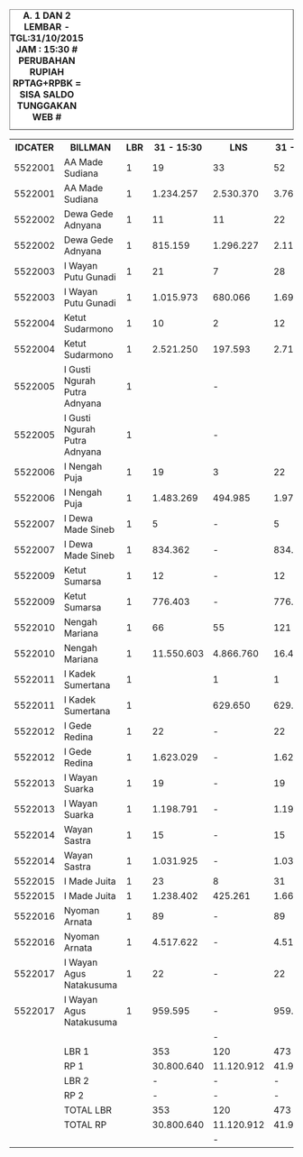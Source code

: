 
<HTML>
<HEAD>
<META HTTP-EQUIV="Content-Type" CONTENT="text/html;charset=windows-1252">
<TITLE>MONITOR LEMBAR BILLMAN OKTOBER 2015 - RAYON BANGLI</TITLE>

</HEAD>
<BODY>
<TABLE BORDER=1 BGCOLOR=#ffffff CELLSPACING=0><FONT FACE="Segoe UI" COLOR=#000000><CAPTION><B>A. 1 DAN 2 LEMBAR  - TGL:31/10/2015 JAM : 15:30 # PERUBAHAN RUPIAH RPTAG+RPBK = SISA SALDO TUNGGAKAN WEB #</B></CAPTION></FONT>


<table><tbody><tr><th> IDCATER </th><th> BILLMAN </th><th> LBR </th><th> 31 - 15:30 </th><th> LNS </th><th>31 - 11:55</th><th> LNS </th><th> 31 - 04:50 </th><th> LNS </th><th>30 - 21:20</th><th> LNS </th><th> 30 / 15.49 </th><th> LNS </th><th> 30 / 05.15 </th><th> LNS </th><th> 29 / 20.05 </th><th> LNS </th><th> 29 / 04.10 </th><th> LNS </th><th> 28 / 21.15 </th><th> LNS </th><th> 28 / 06.27 </th><th> LNS </th><th> 27 / 17.54 </th><th> LNS </th><th> 27 / 03.47 </th><th> LNS </th><th> 26 / 17.17 </th><th> LNS </th><th> 26 / 06.30 </th><th> LNS </th><th> 25 / 18.10 </th><th> LNS </th><th> 25 / 06.23 </th><th> 24 </th><th> 23 </th><th> 22 </th><th> </th><th> 20 </th><th> </th></tr><tr><td> 5522001 </td><td> AA Made Sudiana </td><td> 1 </td><td> 19 </td><td> 33 </td><td>52</td><td> 5 </td><td> 57 </td><td> - </td><td>57</td><td> 37 </td><td>94</td><td> 19 </td><td>113</td><td> - </td><td> 113 </td><td> 18 </td><td> 131 </td><td> - </td><td> 131 </td><td> 11 </td><td> 142 </td><td> - </td><td> 142 </td><td> 11 </td><td> 153 </td><td> 4 </td><td> 157 </td><td> 35 </td><td> 192 </td><td> 1 </td><td> 193 </td><td> 11 </td><td> 204 </td><td> 205 </td><td> 220 </td><td> 242 </td><td> </td><td> 313 </td><td> </td></tr><tr><td> 5522001 </td><td> AA Made Sudiana </td><td> 1 </td><td> 1.234.257 </td><td> 2.530.370 </td><td> 3.764.627 </td><td> 297.143 </td><td> 4.061.770 </td><td> - </td><td> 4.061.770 </td><td> 3.119.329 </td><td> 7.181.099 </td><td> 2.146.471 </td><td> 9.327.570 </td><td> - </td><td> 9.327.570 </td><td> 1.448.121 </td><td> 10.775.691 </td><td> - </td><td> 10.775.691 </td><td> 1.200.191 </td><td> 11.975.882 </td><td> </td><td> 11.521.882 </td><td> 1.153.694 </td><td> 12.675.576 </td><td> 291.644 </td><td> 12.967.220 </td><td> 2.642.171 </td><td> 15.609.391 </td><td> 47.608 </td><td> 15.656.999 </td><td> 798.703 </td><td> 16.455.702 </td><td> 16.593.697 </td><td> 18.011.217 </td><td> 19.782.818 </td><td> </td><td> 27.092.172 </td><td> </td></tr><tr><td> 5522002 </td><td> Dewa Gede Adnyana </td><td> 1 </td><td> 11 </td><td> 11 </td><td>22</td><td> 2 </td><td> 24 </td><td> - </td><td>24</td><td> 1 </td><td>25</td><td> 17 </td><td>42</td><td> - </td><td> 42 </td><td> 3 </td><td> 45 </td><td> - </td><td> 45 </td><td> 3 </td><td> 48 </td><td> 14 </td><td> 62 </td><td> 6 </td><td> 68 </td><td> - </td><td> 68 </td><td> 8 </td><td> 76 </td><td> - </td><td> 76 </td><td> 1 </td><td> 77 </td><td> 77 </td><td> 180 </td><td> 190 </td><td> </td><td> 212 </td><td> </td></tr><tr><td> 5522002 </td><td> Dewa Gede Adnyana </td><td> 1 </td><td> 815.159 </td><td> 1.296.227 </td><td> 2.111.386 </td><td> 258.278 </td><td> 2.369.664 </td><td> - </td><td> 2.369.664 </td><td> 34.235 </td><td> 2.403.899 </td><td> 1.274.704 </td><td> 3.678.603 </td><td> - </td><td> 3.678.603 </td><td> 126.156 </td><td> 3.804.759 </td><td> - </td><td> 3.804.759 </td><td> 170.871 </td><td> 3.975.630 </td><td> </td><td> 4.242.829 </td><td> 702.748 </td><td> 4.945.577 </td><td> - </td><td> 4.945.577 </td><td> 403.452 </td><td> 5.349.029 </td><td> - </td><td> 5.349.029 </td><td> 33.022 </td><td> 5.382.051 </td><td> 5.382.051 </td><td> 9.947.883 </td><td> 10.540.972 </td><td> </td><td> 11.702.531 </td><td> </td></tr><tr><td> 5522003 </td><td> I Wayan Putu Gunadi </td><td> 1 </td><td> 21 </td><td> 7 </td><td>28</td><td> 7 </td><td> 35 </td><td> - </td><td>35</td><td> - </td><td>35</td><td> 14 </td><td>49</td><td> - </td><td> 49 </td><td> 7 </td><td> 56 </td><td> - </td><td> 56 </td><td> 18 </td><td> 74 </td><td> - </td><td> 74 </td><td> 13 </td><td> 87 </td><td> 2 </td><td> 89 </td><td> 50 </td><td> 139 </td><td> 1 </td><td> 140 </td><td> 2 </td><td> 142 </td><td> 143 </td><td> 150 </td><td> 161 </td><td> </td><td> 272 </td><td> </td></tr><tr><td> 5522003 </td><td> I Wayan Putu Gunadi </td><td> 1 </td><td> 1.015.973 </td><td> 680.066 </td><td> 1.696.039 </td><td> 738.245 </td><td> 2.434.284 </td><td> - </td><td> 2.434.284 </td><td> - </td><td> 2.434.284 </td><td> 930.476 </td><td> 3.364.760 </td><td> - </td><td> 3.364.760 </td><td> 817.314 </td><td> 4.182.074 </td><td> - </td><td> 4.182.074 </td><td> 1.336.451 </td><td> 5.518.525 </td><td> </td><td> 5.280.525 </td><td> 1.018.070 </td><td> 6.298.595 </td><td> 142.588 </td><td> 6.441.183 </td><td> 3.830.245 </td><td> 10.271.428 </td><td> 119.482 </td><td> 10.390.910 </td><td> 70.410 </td><td> 10.461.320 </td><td> 10.483.034 </td><td> 10.789.489 </td><td> 11.684.143 </td><td> </td><td> 18.535.172 </td><td> </td></tr><tr><td> 5522004 </td><td> Ketut Sudarmono </td><td> 1 </td><td> 10 </td><td> 2 </td><td>12</td><td> 5 </td><td> 17 </td><td> - </td><td>17</td><td> - </td><td>17</td><td> 3 </td><td>20</td><td> - </td><td> 20 </td><td> 1 </td><td> 21 </td><td> - </td><td> 21 </td><td> 2 </td><td> 23 </td><td> - </td><td> 23 </td><td> 1 </td><td> 24 </td><td> - </td><td> 24 </td><td> 5 </td><td> 29 </td><td> 1 </td><td> 30 </td><td> - </td><td> 30 </td><td> 31 </td><td> 32 </td><td> 37 </td><td> </td><td> 66 </td><td> </td></tr><tr><td> 5522004 </td><td> Ketut Sudarmono </td><td> 1 </td><td> 2.521.250 </td><td> 197.593 </td><td> 2.718.843 </td><td> 956.691 </td><td> 3.675.534 </td><td> - </td><td> 3.675.534 </td><td> - </td><td> 3.675.534 </td><td> 34.759 </td><td> 3.710.293 </td><td> - </td><td> 3.710.293 </td><td> 43.326 </td><td> 3.753.619 </td><td> - </td><td> 3.753.619 </td><td> 243.876 </td><td> 3.997.495 </td><td> </td><td> 3.843.495 </td><td> 66.121 </td><td> 3.909.616 </td><td> - </td><td> 3.909.616 </td><td> 294.652 </td><td> 4.204.268 </td><td> 76.263 </td><td> 4.280.531 </td><td> - </td><td> 4.280.531 </td><td> 4.326.302 </td><td> 4.334.536 </td><td> 4.574.040 </td><td> </td><td> 6.263.604 </td><td> </td></tr><tr><td> 5522005 </td><td> I Gusti Ngurah Putra Adnyana </td><td> 1 </td><td> </td><td> - </td><td> </td><td> - </td><td> </td><td> - </td><td> </td><td> - </td><td> </td><td> - </td><td> </td><td> - </td><td> </td><td> - </td><td> </td><td> - </td><td> </td><td> 24 </td><td> 24 </td><td> 23 </td><td> 47 </td><td> 3 </td><td> 50 </td><td> - </td><td> 50 </td><td> 12 </td><td> 62 </td><td> 30 </td><td> 92 </td><td> 1 </td><td> 93 </td><td> 105 </td><td> 113 </td><td> 148 </td><td> </td><td> 260 </td><td> </td></tr><tr><td> 5522005 </td><td> I Gusti Ngurah Putra Adnyana </td><td> 1 </td><td> </td><td> - </td><td> </td><td> - </td><td> </td><td> - </td><td> </td><td> - </td><td> </td><td> - </td><td> </td><td> - </td><td> </td><td> - </td><td> </td><td> - </td><td> </td><td> 1.324.324 </td><td> 1.324.324 </td><td> </td><td> 2.947.278 </td><td> 375.354 </td><td> 3.322.632 </td><td> - </td><td> 3.322.632 </td><td> 685.309 </td><td> 4.007.941 </td><td> 2.755.235 </td><td> 6.763.176 </td><td> 37.604 </td><td> 6.800.780 </td><td> 7.344.800 </td><td> 7.766.498 </td><td> 9.721.239 </td><td> </td><td> 16.682.415 </td><td> </td></tr><tr><td> 5522006 </td><td> I Nengah Puja </td><td> 1 </td><td> 19 </td><td> 3 </td><td>22</td><td> 11 </td><td> 33 </td><td> 1 </td><td>34</td><td> 16 </td><td>50</td><td> 3 </td><td>53</td><td> - </td><td> 53 </td><td> 11 </td><td> 64 </td><td> - </td><td> 64 </td><td> 7 </td><td> 71 </td><td> - </td><td> 71 </td><td> 29 </td><td> 100 </td><td> - </td><td> 100 </td><td> 26 </td><td> 126 </td><td> 1 </td><td> 127 </td><td> - </td><td> 127 </td><td> 127 </td><td> 136 </td><td> 145 </td><td> </td><td> 196 </td><td> </td></tr><tr><td> 5522006 </td><td> I Nengah Puja </td><td> 1 </td><td> 1.483.269 </td><td> 494.985 </td><td> 1.978.254 </td><td> 965.448 </td><td> 2.943.702 </td><td> 8.445 </td><td> 2.952.147 </td><td> 949.466 </td><td> 3.901.613 </td><td> 691.100 </td><td> 4.592.713 </td><td> - </td><td> 4.592.713 </td><td> 771.981 </td><td> 5.364.694 </td><td> - </td><td> 5.364.694 </td><td> 2.170.722 </td><td> 7.535.416 </td><td> </td><td> 7.303.416 </td><td> 1.175.616 </td><td> 8.479.032 </td><td> - </td><td> 8.479.032 </td><td> 1.251.138 </td><td> 9.730.170 </td><td> 11.022 </td><td> 9.741.192 </td><td> - </td><td> 9.741.192 </td><td> 9.741.192 </td><td> 10.064.280 </td><td> 10.500.932 </td><td> </td><td> 15.695.104 </td><td> </td></tr><tr><td> 5522007 </td><td> I Dewa Made Sineb </td><td> 1 </td><td> 5 </td><td> - </td><td>5</td><td> 2 </td><td> 7 </td><td> - </td><td>7</td><td> - </td><td>7</td><td> 65 </td><td>72</td><td> - </td><td> 72 </td><td> 2 </td><td> 74 </td><td> - </td><td> 74 </td><td> 4 </td><td> 78 </td><td> - </td><td> 78 </td><td> 4 </td><td> 82 </td><td> 4 </td><td> 86 </td><td> 4 </td><td> 90 </td><td> 2 </td><td> 92 </td><td> 1 </td><td> 93 </td><td> 94 </td><td> 112 </td><td> 128 </td><td> </td><td> 178 </td><td> </td></tr><tr><td> 5522007 </td><td> I Dewa Made Sineb </td><td> 1 </td><td> 834.362 </td><td> - </td><td> 834.362 </td><td> 97.746 </td><td> 932.108 </td><td> - </td><td> 932.108 </td><td> - </td><td> 932.108 </td><td> 4.991.993 </td><td> 5.924.101 </td><td> - </td><td> 5.924.101 </td><td> 91.509 </td><td> 6.015.610 </td><td> - </td><td> 6.015.610 </td><td> 158.096 </td><td> 6.173.706 </td><td> </td><td> 5.929.706 </td><td> 258.448 </td><td> 6.188.154 </td><td> 185.631 </td><td> 6.373.785 </td><td> 312.331 </td><td> 6.686.116 </td><td> 68.129 </td><td> 6.754.245 </td><td> 54.483 </td><td> 6.808.728 </td><td> 6.981.243 </td><td> 8.036.279 </td><td> 8.603.946 </td><td> </td><td> 18.005.728 </td><td> </td></tr><tr><td> 5522009 </td><td> Ketut Sumarsa </td><td> 1 </td><td> 12 </td><td> - </td><td>12</td><td> 3 </td><td> 15 </td><td> - </td><td>15</td><td> 2 </td><td>17</td><td> 2 </td><td>19</td><td> - </td><td> 19 </td><td> - </td><td> 19 </td><td> - </td><td> 19 </td><td> 2 </td><td> 21 </td><td> 12 </td><td> 33 </td><td> 2 </td><td> 35 </td><td> 1 </td><td> 36 </td><td> 14 </td><td> 50 </td><td> 12 </td><td> 62 </td><td> - </td><td> 62 </td><td> 62 </td><td> 67 </td><td> 74 </td><td> </td><td> 106 </td><td> </td></tr><tr><td> 5522009 </td><td> Ketut Sumarsa </td><td> 1 </td><td> 776.403 </td><td> - </td><td> 776.403 </td><td> 139.356 </td><td> 915.759 </td><td> - </td><td> 915.759 </td><td> 130.278 </td><td> 1.046.037 </td><td> 129.162 </td><td> 1.175.199 </td><td> - </td><td> 1.175.199 </td><td> - </td><td> 1.175.199 </td><td> - </td><td> 1.175.199 </td><td> 226.996 </td><td> 1.402.195 </td><td> </td><td> 2.095.404 </td><td> 59.070 </td><td> 2.154.474 </td><td> 243.901 </td><td> 2.398.375 </td><td> 1.053.238 </td><td> 3.451.613 </td><td> 504.790 </td><td> 3.956.403 </td><td> - </td><td> 3.956.403 </td><td> 3.956.403 </td><td> 4.247.145 </td><td> 4.666.030 </td><td> </td><td> 6.300.045 </td><td> </td></tr><tr><td> 5522010 </td><td> Nengah Mariana </td><td> 1 </td><td> 66 </td><td> 55 </td><td>121</td><td> 2 </td><td> 123 </td><td> - </td><td>123</td><td> 3 </td><td>126</td><td> 6 </td><td>132</td><td> - </td><td> 132 </td><td> 48 </td><td> 180 </td><td> - </td><td> 180 </td><td> 12 </td><td> 192 </td><td> - </td><td> 192 </td><td> 8 </td><td> 200 </td><td> 2 </td><td> 202 </td><td> 21 </td><td> 223 </td><td> - </td><td> 223 </td><td> 5 </td><td> 228 </td><td> 230 </td><td> 240 </td><td> 264 </td><td> </td><td> 355 </td><td> </td></tr><tr><td> 5522010 </td><td> Nengah Mariana </td><td> 1 </td><td> 11.550.603 </td><td> 4.866.760 </td><td> 16.417.363 </td><td> 416.966 </td><td> 16.834.329 </td><td> - </td><td> 16.834.329 </td><td> 1.518.936 </td><td> 18.353.265 </td><td> 1.894.571 </td><td> 20.247.836 </td><td> - </td><td> 20.247.836 </td><td> 3.962.637 </td><td> 24.210.473 </td><td> - </td><td> 24.210.473 </td><td> 2.944.746 </td><td> 27.155.219 </td><td> </td><td> 25.966.083 </td><td> 2.157.809 </td><td> 28.123.892 </td><td> 70.752 </td><td> 28.194.644 </td><td> 1.548.189 </td><td> 29.742.833 </td><td> - </td><td> 29.742.833 </td><td> 376.190 </td><td> 30.119.023 </td><td> 30.348.627 </td><td> 31.506.629 </td><td> 36.804.373 </td><td> </td><td> 46.449.056 </td><td> </td></tr><tr><td> 5522011 </td><td> I Kadek Sumertana </td><td> 1 </td><td> </td><td> 1 </td><td>1</td><td> - </td><td> 1 </td><td> - </td><td>1</td><td> - </td><td>1</td><td> - </td><td>1</td><td> - </td><td> 1 </td><td> 12 </td><td> 13 </td><td> - </td><td> 13 </td><td> 2 </td><td> 15 </td><td> - </td><td> 15 </td><td> 5 </td><td> 20 </td><td> 1 </td><td> 21 </td><td> 1 </td><td> 22 </td><td> 1 </td><td> 23 </td><td> 1 </td><td> 24 </td><td> 27 </td><td> 28 </td><td> 35 </td><td> </td><td> 56 </td><td> </td></tr><tr><td> 5522011 </td><td> I Kadek Sumertana </td><td> 1 </td><td> </td><td> 629.650 </td><td> 629.650 </td><td> - </td><td> 629.650 </td><td> - </td><td> 629.650 </td><td> - </td><td> 629.650 </td><td> - </td><td> 629.650 </td><td> - </td><td> 629.650 </td><td> 876.191 </td><td> 1.505.841 </td><td> - </td><td> 1.505.841 </td><td> 452.519 </td><td> 1.958.360 </td><td> </td><td> 1.904.360 </td><td> 603.831 </td><td> 2.508.191 </td><td> 77.334 </td><td> 2.585.525 </td><td> 182.644 </td><td> 2.768.169 </td><td> 76.131 </td><td> 2.844.300 </td><td> 176.110 </td><td> 3.020.410 </td><td> 3.194.805 </td><td> 3.279.984 </td><td> 4.312.240 </td><td> </td><td> 6.663.810 </td><td> </td></tr><tr><td> 5522012 </td><td> I Gede Redina </td><td> 1 </td><td> 22 </td><td> - </td><td>22</td><td> 14 </td><td> 36 </td><td> - </td><td>36</td><td> - </td><td>36</td><td> 20 </td><td>56</td><td> - </td><td> 56 </td><td> - </td><td> 56 </td><td> - </td><td> 56 </td><td> - </td><td> 56 </td><td> - </td><td> 56 </td><td> - </td><td> 56 </td><td> - </td><td> 56 </td><td> - </td><td> 56 </td><td> - </td><td> 56 </td><td> 1 </td><td> 57 </td><td> 57 </td><td> 59 </td><td> 65 </td><td> </td><td> 97 </td><td> </td></tr><tr><td> 5522012 </td><td> I Gede Redina </td><td> 1 </td><td> 1.623.029 </td><td> - </td><td> 1.623.029 </td><td> 887.008 </td><td> 2.510.037 </td><td> - </td><td> 2.510.037 </td><td> - </td><td> 2.510.037 </td><td> 1.030.986 </td><td> 3.541.023 </td><td> - </td><td> 3.541.023 </td><td> - </td><td> 3.541.023 </td><td> - </td><td> 3.541.023 </td><td> - </td><td> 3.541.023 </td><td> </td><td> 3.363.023 </td><td> - </td><td> 3.363.023 </td><td> - </td><td> 3.363.023 </td><td> - </td><td> 3.363.023 </td><td> - </td><td> 3.363.023 </td><td> 17.358 </td><td> 3.380.381 </td><td> 3.380.381 </td><td> 4.180.704 </td><td> 4.740.363 </td><td> </td><td> 6.761.482 </td><td> </td></tr><tr><td> 5522013 </td><td> I Wayan Suarka </td><td> 1 </td><td> 19 </td><td> - </td><td>19</td><td> - </td><td> 19 </td><td> - </td><td>19</td><td> - </td><td>19</td><td> 1 </td><td>20</td><td> - </td><td> 20 </td><td> 27 </td><td> 47 </td><td> - </td><td> 47 </td><td> - </td><td> 47 </td><td> 1 </td><td> 48 </td><td> 4 </td><td> 52 </td><td> - </td><td> 52 </td><td> 2 </td><td> 54 </td><td> - </td><td> 54 </td><td> 4 </td><td> 58 </td><td> 60 </td><td> 60 </td><td> 65 </td><td> </td><td> 77 </td><td> </td></tr><tr><td> 5522013 </td><td> I Wayan Suarka </td><td> 1 </td><td> 1.198.791 </td><td> - </td><td> 1.198.791 </td><td> - </td><td> 1.198.791 </td><td> - </td><td> 1.198.791 </td><td> - </td><td> 1.198.791 </td><td> 9.629.050 </td><td> 10.827.841 </td><td> - </td><td> 10.827.841 </td><td> 1.214.749 </td><td> 12.042.590 </td><td> - </td><td> 12.042.590 </td><td> - </td><td> 12.042.590 </td><td> </td><td> 11.672.348 </td><td> 602.653 </td><td> 12.275.001 </td><td> - </td><td> 12.275.001 </td><td> 128.568 </td><td> 12.403.569 </td><td> - </td><td> 12.403.569 </td><td> 332.481 </td><td> 12.736.050 </td><td> 12.868.634 </td><td> 12.868.634 </td><td> 13.009.181 </td><td> </td><td> 22.845.349 </td><td> </td></tr><tr><td> 5522014 </td><td> Wayan Sastra </td><td> 1 </td><td> 15 </td><td> - </td><td>15</td><td> - </td><td> 15 </td><td> - </td><td>15</td><td> 27 </td><td>42</td><td> 13 </td><td>55</td><td> - </td><td> 55 </td><td> 4 </td><td> 59 </td><td> - </td><td> 59 </td><td> 4 </td><td> 63 </td><td> 10 </td><td> 73 </td><td> 7 </td><td> 80 </td><td> - </td><td> 80 </td><td> 7 </td><td> 87 </td><td> 1 </td><td> 88 </td><td> 3 </td><td> 91 </td><td> 91 </td><td> 96 </td><td> 182 </td><td> </td><td> 231 </td><td> </td></tr><tr><td> 5522014 </td><td> Wayan Sastra </td><td> 1 </td><td> 1.031.925 </td><td> - </td><td> 1.031.925 </td><td> - </td><td> 1.031.925 </td><td> - </td><td> 1.031.925 </td><td> 1.878.103 </td><td> 2.910.028 </td><td> 1.152.941 </td><td> 4.062.969 </td><td> - </td><td> 4.062.969 </td><td> 144.380 </td><td> 4.207.349 </td><td> - </td><td> 4.207.349 </td><td> 152.341 </td><td> 4.359.690 </td><td> </td><td> 4.661.467 </td><td> 301.192 </td><td> 4.962.659 </td><td> - </td><td> 4.962.659 </td><td> 274.495 </td><td> 5.237.154 </td><td> 66.462 </td><td> 5.303.616 </td><td> 362.578 </td><td> 5.666.194 </td><td> 5.666.194 </td><td> 5.893.620 </td><td> 9.650.016 </td><td> </td><td> 12.209.906 </td><td> </td></tr><tr><td> 5522015 </td><td> I Made Juita </td><td> 1 </td><td> 23 </td><td> 8 </td><td>31</td><td> - </td><td> 31 </td><td> - </td><td>31</td><td> 13 </td><td>44</td><td> 8 </td><td>52</td><td> - </td><td> 52 </td><td> 29 </td><td> 81 </td><td> - </td><td> 81 </td><td> 5 </td><td> 86 </td><td> - </td><td> 86 </td><td> 11 </td><td> 97 </td><td> - </td><td> 97 </td><td> 9 </td><td> 106 </td><td> - </td><td> 106 </td><td> 1 </td><td> 107 </td><td> 107 </td><td> 115 </td><td> 139 </td><td> </td><td> 176 </td><td> </td></tr><tr><td> 5522015 </td><td> I Made Juita </td><td> 1 </td><td> 1.238.402 </td><td> 425.261 </td><td> 1.663.663 </td><td> - </td><td> 1.663.663 </td><td> - </td><td> 1.663.663 </td><td> 725.299 </td><td> 2.388.962 </td><td> 408.337 </td><td> 2.797.299 </td><td> - </td><td> 2.797.299 </td><td> 3.428.664 </td><td> 6.225.963 </td><td> - </td><td> 6.225.963 </td><td> 251.269 </td><td> 6.477.232 </td><td> </td><td> 6.173.232 </td><td> 723.339 </td><td> 6.896.571 </td><td> - </td><td> 6.896.571 </td><td> 239.100 </td><td> 7.135.671 </td><td> - </td><td> 7.135.671 </td><td> 6.189 </td><td> 7.141.860 </td><td> 7.141.860 </td><td> 7.389.684 </td><td> 8.599.759 </td><td> </td><td> 10.831.923 </td><td> </td></tr><tr><td> 5522016 </td><td> Nyoman Arnata </td><td> 1 </td><td> 89 </td><td> - </td><td>89</td><td> 19 </td><td> 108 </td><td> - </td><td>108</td><td> 3 </td><td>111</td><td> 6 </td><td>117</td><td> - </td><td> 117 </td><td> 18 </td><td> 135 </td><td> - </td><td> 135 </td><td> 2 </td><td> 137 </td><td> - </td><td> 137 </td><td> 8 </td><td> 145 </td><td> - </td><td> 145 </td><td> 3 </td><td> 148 </td><td> 1 </td><td> 149 </td><td> - </td><td> 149 </td><td> 150 </td><td> 155 </td><td> 162 </td><td> </td><td> 217 </td><td> </td></tr><tr><td> 5522016 </td><td> Nyoman Arnata </td><td> 1 </td><td> 4.517.622 </td><td> - </td><td> 4.517.622 </td><td> 1.501.790 </td><td> 6.019.412 </td><td> - </td><td> 6.019.412 </td><td> 2.135.817 </td><td> 8.155.229 </td><td> 430.166 </td><td> 8.585.395 </td><td> - </td><td> 8.585.395 </td><td> 525.366 </td><td> 9.110.761 </td><td> - </td><td> 9.110.761 </td><td> 209.028 </td><td> 9.319.789 </td><td> </td><td> 8.800.789 </td><td> 721.710 </td><td> 9.522.499 </td><td> - </td><td> 9.522.499 </td><td> 89.601 </td><td> 9.612.100 </td><td> 20.526 </td><td> 9.632.626 </td><td> - </td><td> 9.632.626 </td><td> 9.681.664 </td><td> 10.585.490 </td><td> 11.171.020 </td><td> </td><td> 15.340.119 </td><td> </td></tr><tr><td> 5522017 </td><td> I Wayan Agus Natakusuma </td><td> 1 </td><td> 22 </td><td> - </td><td>22</td><td> 36 </td><td> 58 </td><td> - </td><td>58</td><td> - </td><td>58</td><td> 4 </td><td>62</td><td> - </td><td> 62 </td><td> 1 </td><td> 63 </td><td> - </td><td> 63 </td><td> 2 </td><td> 65 </td><td> - </td><td> 65 </td><td> 1 </td><td> 66 </td><td> - </td><td> 66 </td><td> 5 </td><td> 71 </td><td> - </td><td> 71 </td><td> 1 </td><td> 72 </td><td> 73 </td><td> 80 </td><td> 87 </td><td> </td><td> 117 </td><td> </td></tr><tr><td> 5522017 </td><td> I Wayan Agus Natakusuma </td><td> 1 </td><td> 959.595 </td><td> - </td><td> 959.595 </td><td> 2.123.125 </td><td> 3.082.720 </td><td> - </td><td> 3.082.720 </td><td> - </td><td> 3.082.720 </td><td> 219.247 </td><td> 3.301.967 </td><td> - </td><td> 3.301.967 </td><td> 15.210 </td><td> 3.317.177 </td><td> - </td><td> 3.317.177 </td><td> 42.300 </td><td> 3.359.477 </td><td> </td><td> 3.151.477 </td><td> 46.316 </td><td> 3.197.793 </td><td> - </td><td> 3.197.793 </td><td> 246.940 </td><td> 3.444.733 </td><td> - </td><td> 3.444.733 </td><td> 27.808 </td><td> 3.472.541 </td><td> 3.484.355 </td><td> 3.832.825 </td><td> 4.107.343 </td><td> </td><td> 5.105.951 </td><td> </td></tr><tr><td> </td><td> </td><td> </td><td> </td><td> - </td><td> </td><td> - </td><td> </td><td> - </td><td> </td><td> - </td><td> </td><td> - </td><td> </td><td> - </td><td> </td><td> - </td><td> </td><td> - </td><td> </td><td> - </td><td> </td><td> - </td><td> </td><td> - </td><td> </td><td> - </td><td> </td><td> - </td><td> </td><td> - </td><td> </td><td> - </td><td> </td><td> </td><td> </td><td> </td><td> </td><td> </td><td> </td></tr><tr><td> </td><td> LBR 1 </td><td> </td><td> 353 </td><td> 120 </td><td> 473 </td><td> 106 </td><td> 579 </td><td> 1 </td><td> 580 </td><td> 102 </td><td> 682 </td><td> 181 </td><td> 863 </td><td> - </td><td> 863 </td><td> 181 </td><td> 1.044 </td><td> - </td><td> 1.044 </td><td> 98 </td><td> 1.142 </td><td> 60 </td><td> 1.202 </td><td> 113 </td><td> 1.315 </td><td> 14 </td><td> 1.329 </td><td> 202 </td><td> 1.531 </td><td> 51 </td><td> 1.582 </td><td> 32 </td><td> 1.614 </td><td> 1.639 </td><td> 1.843 </td><td> 2.124 </td><td> </td><td> 2.929 </td><td> </td></tr><tr><td> </td><td> RP 1 </td><td> </td><td> 30.800.640 </td><td> 11.120.912 </td><td> 41.921.552 </td><td> 8.381.796 </td><td> 50.303.348 </td><td> 8.445 </td><td> 50.311.793 </td><td> 10.491.463 </td><td> 60.803.256 </td><td> 24.963.963 </td><td> 85.767.219 </td><td> - </td><td> 85.767.219 </td><td> 13.465.604 </td><td> 99.232.823 </td><td> - </td><td> 99.232.823 </td><td> 10.883.730 </td><td> 110.116.553 </td><td> </td><td> 108.857.314 </td><td> 9.965.971 </td><td> 118.823.285 </td><td> 1.011.850 </td><td> 119.835.135 </td><td> 13.182.073 </td><td> 133.017.208 </td><td> 3.745.648 </td><td> 136.762.856 </td><td> 2.292.936 </td><td> 139.055.792 </td><td> 140.575.242 </td><td> 152.734.897 </td><td> 172.468.415 </td><td> </td><td> 246.484.367 </td><td> </td></tr><tr><td> </td><td> LBR 2 </td><td> </td><td> - </td><td> - </td><td> - </td><td> - </td><td> - </td><td> - </td><td> - </td><td> - </td><td> - </td><td> - </td><td> - </td><td> - </td><td> - </td><td> - </td><td> - </td><td> - </td><td> - </td><td> - </td><td> - </td><td> </td><td> - </td><td> - </td><td> - </td><td> - </td><td> - </td><td> - </td><td> - </td><td> - </td><td> - </td><td> - </td><td> - </td><td> - </td><td> - </td><td> - </td><td> </td><td> - </td><td> </td></tr><tr><td> </td><td> RP 2 </td><td> </td><td> - </td><td> - </td><td> - </td><td> - </td><td> - </td><td> - </td><td> - </td><td> - </td><td> - </td><td> - </td><td> - </td><td> - </td><td> - </td><td> - </td><td> - </td><td> - </td><td> - </td><td> - </td><td> - </td><td> - </td><td> - </td><td> - </td><td> - </td><td> - </td><td> - </td><td> - </td><td> - </td><td> - </td><td> - </td><td> - </td><td> - </td><td> - </td><td> - </td><td> - </td><td> </td><td> - </td><td> </td></tr><tr><td> </td><td> TOTAL LBR </td><td> </td><td> 353 </td><td> 120 </td><td> 473 </td><td> 106 </td><td> 579 </td><td> 1 </td><td> 580 </td><td> 102 </td><td> 682 </td><td> 181 </td><td> 863 </td><td> - </td><td> 863 </td><td> 181 </td><td> 1.044 </td><td> - </td><td> 1.044 </td><td> 98 </td><td> 1.142 </td><td> 60 </td><td> 1.202 </td><td> 113 </td><td> 1.315 </td><td> 14 </td><td> 1.329 </td><td> 202 </td><td> 1.531 </td><td> 51 </td><td> 1.582 </td><td> 32 </td><td> 1.614 </td><td> 1.639 </td><td> 1.843 </td><td> 2.124 </td><td> </td><td> 2.929 </td><td> </td></tr><tr><td> </td><td> TOTAL RP </td><td> </td><td> 30.800.640 </td><td> 11.120.912 </td><td> 41.921.552 </td><td> 8.381.796 </td><td> 50.303.348 </td><td> 8.445 </td><td> 50.311.793 </td><td> 10.491.463 </td><td> 60.803.256 </td><td> 24.963.963 </td><td> 85.767.219 </td><td> - </td><td> 85.767.219 </td><td> 13.465.604 </td><td> 99.232.823 </td><td> - </td><td> 99.232.823 </td><td> 10.883.730 </td><td> 110.116.553 </td><td> </td><td> 108.857.314 </td><td> 9.965.971 </td><td> 118.823.285 </td><td> 1.011.850 </td><td> 119.835.135 </td><td> 13.182.073 </td><td> 133.017.208 </td><td> 3.745.648 </td><td> 136.762.856 </td><td> 2.292.936 </td><td> 139.055.792 </td><td> 140.575.242 </td><td> 152.734.897 </td><td> 172.468.415 </td><td> </td><td> 246.484.367 </td><td> </td></tr><tr><td> </td><td> </td><td> </td><td> </td><td> - </td><td> </td><td> - </td><td> </td><td> - </td><td> </td><td> - </td><td> </td><td> - </td><td> </td><td> - </td><td> </td><td> - </td><td> </td><td> - </td><td> </td><td> - </td><td> </td><td> </td><td> </td><td> - </td><td> </td><td> - </td><td> </td><td> - </td><td> </td><td> - </td><td> </td><td> - </td><td> </td><td> </td><td> </td><td> </td><td> </td><td> </td><td> </td></tr></tbody></table>
</TR>
</TBODY>
<TFOOT></TFOOT>
</TABLE>
</BODY>
</HTML> 
